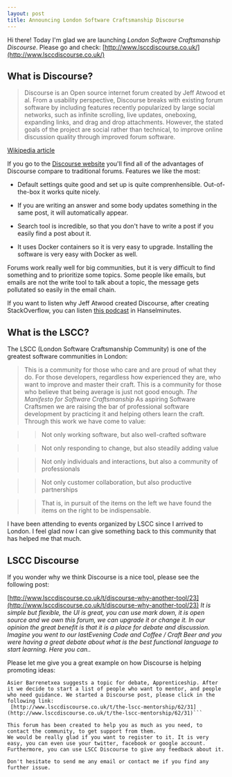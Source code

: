 ```yaml
---
layout: post
title: Announcing London Software Craftsmanship Discourse
---
```


Hi there!
Today I'm glad we are launching *London Software Craftsmanship Discourse*. Please go and check:
[http://www.lsccdiscourse.co.uk/](http://www.lsccdiscourse.co.uk/)

## What is Discourse?

> Discourse is an Open source internet forum created by Jeff Atwood et al. 
From a usability perspective, Discourse breaks with existing forum software by including features recently popularized 
by large social networks, such as infinite scrolling, live updates, oneboxing, expanding links, and drag and drop attachments.
However, the stated goals of the project are social rather than technical, to improve online discussion quality through improved forum software.

[Wikipedia article](https://en.wikipedia.org/wiki/Discourse_(software))

If you go to the [Discourse website](http://www.discourse.org/) you'll find all of the advantages of Discourse compare to traditional forums.
Features we like the most:

- Default settings quite good and set up is quite comprenhensible. Out-of-the-box it works quite nicely.

- If you are writing an answer and some body updates something in the same post, it will automatically appear.

- Search tool is incredible, so that you don't have to write a post if you easily find a post about it.

- It uses Docker containers so it is very easy to upgrade. Installing the software is very easy with Docker as well.

Forums work really well for big communities, but it is very difficult to find something and to prioritize some topics. Some people like emails, but emails are not the write tool to talk about a topic, the message gets pollutated so easily in the email chain.

If you want to listen why Jeff Atwood created Discourse, after creating StackOverflow, you can listen [this podcast](http://hanselminutes.com/406/discourse-and-the-art-of-discussion-with-jeff-atwood) in Hanselminutes.

## What is the LSCC?

The LSCC (London Software Craftsmanship Community) is one of the greatest software communities in London:

> This is a community for those who care and are proud of what they do. For those developers, regardless how experienced they are, who want to improve and master their craft.
This is a community for those who believe that being average is just not good enough.
*The Manifesto for Software Craftsmanship*
As aspiring Software Craftsmen we are raising the bar of professional software development by practicing it and helping others learn the craft. Through this work we have come to value:

>> Not only working software, but also well-crafted software

>> Not only responding to change, but also steadily adding value 

>> Not only individuals and interactions, but also a community of professionals 

>> Not only customer collaboration, but also productive partnerships 

>> That is, in pursuit of the items on the left we have found the items on the right to be indispensable.

I have been attending to events organized by LSCC since I arrived to London. I feel glad now I can give something back to this community that has helped me that much. 

## LSCC Discourse

If you wonder why we think Discourse is a nice tool, please see the following post:

[http://www.lsccdiscourse.co.uk/t/discourse-why-another-tool/23](http://www.lsccdiscourse.co.uk/t/discourse-why-another-tool/23)
_It is simple but flexible, the UI is great, you can use mark down, it is open source and we own this forum, we can upgrade it or change it.
In our opinion the great benefit is that it is a place for debate and discussion. Imagine you went to our lastEvening Code and Coffee / Craft Beer and you were having a great debate about what is the best functional language to start learning. Here you can.._

Please let me give you a great example on how Discourse is helping promoting ideas:

```Round Table, 11th June
Asier Barrenetxea suggests a topic for debate, Apprenticeship. After it we decide to start a list of people who want to mentor, and people who need guidance. We started a Discourse post, please click in the following link:
 [http://www.lsccdiscourse.co.uk/t/the-lscc-mentorship/62/31](http://www.lsccdiscourse.co.uk/t/the-lscc-mentorship/62/31)```

This forum has been created to help you as much as you need, to contact the community, to get support from them. 
We would be really glad if you want to register to it. It is very easy, you can even use your twitter, facebook or google account.
Furthermore, you can use LSCC Discourse to give any feedback about it.

Don't hesitate to send me any email or contact me if you find any further issue.



